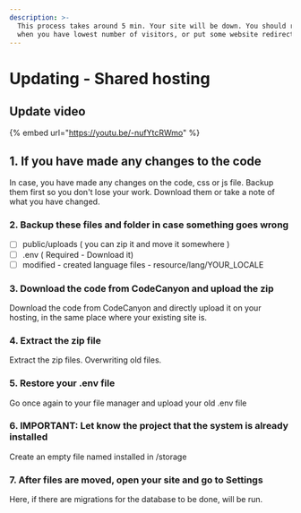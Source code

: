 ```yaml
---
description: >-
  This process takes around 5 min. Your site will be down. You should run it
  when you have lowest number of visitors, or put some website redirect.
---
```


# Updating - Shared hosting

## Update video

{% embed url="https://youtu.be/-nufYtcRWmo" %}



## 1. If you have made any changes to the code

In case, you have made any changes on the code, css or js file. Backup them first so you don't lose your work. Download them or take a note of what you have changed.

### 2. Backup these files and folder in case something goes wrong

* [ ] public/uploads  \( you can zip it and move it somewhere \)
* [ ] .env \( Required  - Download it\)
* [ ] modified - created language files - resource/lang/YOUR\_LOCALE

### 3. Download the code from CodeCanyon and upload the zip

Download the code from CodeCanyon and directly upload it on your hosting, in the same place where your existing site is.

### 4. Extract the zip file

Extract the zip files. Overwriting old files.

### 5. Restore your .env file

Go once again to your file manager and upload your old .env file

### 6. IMPORTANT: Let know the project that the system is already installed

Create an empty file named  installed in /storage

### 7. After files are moved, open your site and go to Settings

Here, if there are migrations for the database to be done, will be run.  





###   





